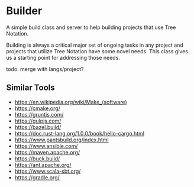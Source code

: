 # Builder

A simple build class and server to help building projects
that use Tree Notation.

Building is always a critical major set of ongoing tasks in
any project and projects that utilize Tree Notation have
some novel needs. This class gives us a starting point for
addressing those needs.

todo: merge with langs/project?

## Similar Tools

- https://en.wikipedia.org/wiki/Make_(software)
- https://cmake.org/
- https://gruntjs.com/
- https://gulpjs.com/
- https://bazel.build/
- https://doc.rust-lang.org/1.0.0/book/hello-cargo.html
- https://www.pantsbuild.org/index.html
- https://www.ansible.com/
- https://maven.apache.org/
- https://buck.build/
- https://ant.apache.org/
- https://www.scala-sbt.org/
- https://gradle.org/

